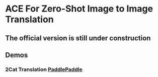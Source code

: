 # ACE For Zero-Shot Image to Image Translation

## The official version is still under construction

## Demos

### 2Cat Translation [PaddlePaddle](https://github.com/SihanXU/ACE/tree/main/Zero%20shot%20Image%20to%20Image%20Translation/Paddle-Non_Pix2Pix-2Cat-Demo)
